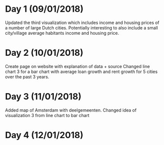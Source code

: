 # Day 1 (09/01/2018)
Updated the third visualization which includes income and housing prices of a number of large Dutch cities.
Potentially interesting to also include a small city/village average habitants income and housing price.

# Day 2 (10/01/2018)
Create page on website with explanation of data + source
Changed line chart 3 for a bar chart with average loan growth and rent growth for 5 cities over the past 3 years.

# Day 3 (11/01/2018)
Added map of Amsterdam with deelgemeenten.
Changed idea of visualization 3 from line chart to bar chart

# Day 4 (12/01/2018)
